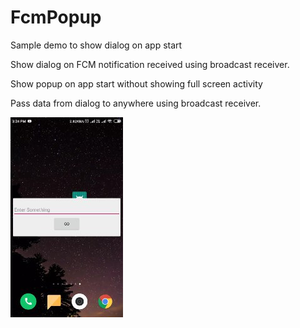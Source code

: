 # FcmPopup
Sample demo to show dialog on app start

Show dialog on FCM notification received using broadcast receiver.

Show popup on app start without showing full screen activity

Pass data from dialog to anywhere using broadcast receiver. 

![alt text](https://github.com/perusudroid/FcmPopup/blob/master/0e40361d-fb01-4fd2-b861-e5d7ac609c63.jpg)
